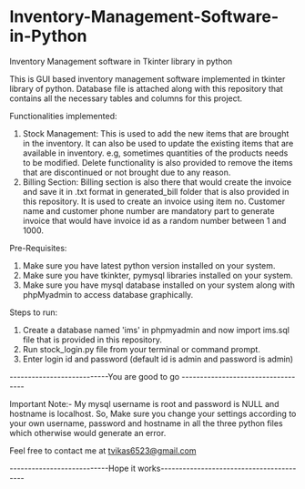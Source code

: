 # Inventory-Management-Software-in-Python
Inventory Management software in Tkinter library in python

This is GUI based inventory management software implemented in tkinter library of python. Database file is attached along with this repository that contains all the necessary tables and columns for this project. 

Functionalities implemented:
1) Stock Management: This is used to add the new items that are brought in the inventory. It can also be used to update the existing items that are available in inventory. e.g, sometimes quantities of the products needs to be modified. Delete functionality is also provided to remove the items that are discontinued or not brought due to any reason.
2) Billing Section: Billing section is also there that would create the invoice and save it in .txt format in generated_bill folder that is also provided in this repository. It is used to create an invoice using item no. Customer name and customer phone number are mandatory part to generate invoice that would have invoice id as a random number between 1 and 1000.

Pre-Requisites:
1) Make sure you have latest python version installed on your system.
2) Make sure you have tkinkter, pymysql libraries installed on your system.
3) Make sure you have mysql database installed on your system along with phpMyadmin to access database graphically.

Steps to run:
1) Create a database named 'ims' in phpmyadmin and now import ims.sql file that is provided in this repository.
2) Run stock_login.py file from your terminal or command prompt.
3) Enter login id and password (default id is admin and password is admin)

---------------------------You are good to go -----------------------------------

Important Note:-
My mysql username is root and password is NULL and hostname is localhost. So, Make sure you change your settings according to your own username, password and hostname in all the three python files which otherwise would generate an error.

Feel free to contact me at tvikas6523@gmail.com


---------------------------Hope it works-----------------------------------------
